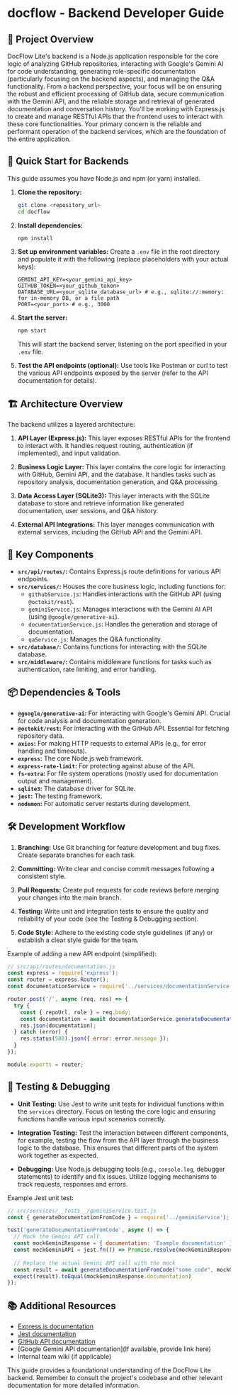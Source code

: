 # docflow - Backend Developer Guide

## 🎯 Project Overview

DocFlow Lite's backend is a Node.js application responsible for the core logic of analyzing GitHub repositories, interacting with Google's Gemini AI for code understanding, generating role-specific documentation (particularly focusing on the backend aspects), and managing the Q&A functionality.  From a backend perspective, your focus will be on ensuring the robust and efficient processing of GitHub data, secure communication with the Gemini API, and the reliable storage and retrieval of generated documentation and conversation history.  You'll be working with Express.js to create and manage RESTful APIs that the frontend uses to interact with these core functionalities.  Your primary concern is the reliable and performant operation of the backend services, which are the foundation of the entire application.

## 🚀 Quick Start for Backends

This guide assumes you have Node.js and npm (or yarn) installed.

1. **Clone the repository:**
   ```bash
   git clone <repository_url>
   cd docflow
   ```

2. **Install dependencies:**
   ```bash
   npm install
   ```

3. **Set up environment variables:**  Create a `.env` file in the root directory and populate it with the following (replace placeholders with your actual keys):

   ```
   GEMINI_API_KEY=<your_gemini_api_key>
   GITHUB_TOKEN=<your_github_token>
   DATABASE_URL=<your_sqlite_database_url> # e.g., sqlite://:memory: for in-memory DB, or a file path
   PORT=<your_port> # e.g., 3000
   ```

4. **Start the server:**
   ```bash
   npm start
   ```

   This will start the backend server, listening on the port specified in your `.env` file.

5. **Test the API endpoints (optional):** Use tools like Postman or curl to test the various API endpoints exposed by the server (refer to the API documentation for details).

## 🏗️ Architecture Overview

The backend utilizes a layered architecture:

1. **API Layer (Express.js):** This layer exposes RESTful APIs for the frontend to interact with.  It handles request routing, authentication (if implemented), and input validation.

2. **Business Logic Layer:** This layer contains the core logic for interacting with GitHub, Gemini API, and the database.  It handles tasks such as repository analysis, documentation generation, and Q&A processing.

3. **Data Access Layer (SQLite3):**  This layer interacts with the SQLite database to store and retrieve information like generated documentation, user sessions, and Q&A history.

4. **External API Integrations:** This layer manages communication with external services, including the GitHub API and the Gemini API.


## 🔧 Key Components

* **`src/api/routes/`:** Contains Express.js route definitions for various API endpoints.
* **`src/services/`:** Houses the core business logic, including functions for:
    * `githubService.js`:  Handles interactions with the GitHub API (using `@octokit/rest`).
    * `geminiService.js`:  Manages interactions with the Gemini AI API (using `@google/generative-ai`).
    * `documentationService.js`:  Handles the generation and storage of documentation.
    * `qaService.js`: Manages the Q&A functionality.
* **`src/database/`:**  Contains functions for interacting with the SQLite database.
* **`src/middleware/`:** Contains middleware functions for tasks such as authentication, rate limiting, and error handling.


## 📦 Dependencies & Tools

* **`@google/generative-ai`:**  For interacting with Google's Gemini API.  Crucial for code analysis and documentation generation.
* **`@octokit/rest`:**  For interacting with the GitHub API.  Essential for fetching repository data.
* **`axios`:**  For making HTTP requests to external APIs (e.g., for error handling and timeouts).
* **`express`:** The core Node.js web framework.
* **`express-rate-limit`:** For protecting against abuse of the API.
* **`fs-extra`:** For file system operations (mostly used for documentation output and management).
* **`sqlite3`:**  The database driver for SQLite.
* **`jest`:**  The testing framework.
* **`nodemon`:** For automatic server restarts during development.

## 🛠️ Development Workflow

1. **Branching:** Use Git branching for feature development and bug fixes. Create separate branches for each task.

2. **Committing:** Write clear and concise commit messages following a consistent style.

3. **Pull Requests:** Create pull requests for code reviews before merging your changes into the main branch.

4. **Testing:**  Write unit and integration tests to ensure the quality and reliability of your code (see the Testing & Debugging section).

5. **Code Style:** Adhere to the existing code style guidelines (if any) or establish a clear style guide for the team.

Example of adding a new API endpoint (simplified):

```javascript
// src/api/routes/documentation.js
const express = require('express');
const router = express.Router();
const documentationService = require('../services/documentationService');

router.post('/', async (req, res) => {
  try {
    const { repoUrl, role } = req.body;
    const documentation = await documentationService.generateDocumentation(repoUrl, role);
    res.json(documentation);
  } catch (error) {
    res.status(500).json({ error: error.message });
  }
});

module.exports = router;
```


## 🧪 Testing & Debugging

* **Unit Testing:**  Use Jest to write unit tests for individual functions within the `services` directory.  Focus on testing the core logic and ensuring functions handle various input scenarios correctly.

* **Integration Testing:** Test the interaction between different components, for example, testing the flow from the API layer through the business logic to the database.  This ensures that different parts of the system work together as expected.

* **Debugging:** Use Node.js debugging tools (e.g., `console.log`, debugger statements) to identify and fix issues.  Utilize logging mechanisms to track requests, responses and errors.

Example Jest unit test:

```javascript
// src/services/__tests__/geminiService.test.js
const { generateDocumentationFromCode } = require('../geminiService');

test('generateDocumentationFromCode', async () => {
  // Mock the Gemini API call
  const mockGeminiResponse = { documentation: 'Example documentation' };
  const mockGeminiAPI = jest.fn(() => Promise.resolve(mockGeminiResponse));
  
  // Replace the actual Gemini API call with the mock
  const result = await generateDocumentationFromCode("some code", mockGeminiAPI);
  expect(result).toEqual(mockGeminiResponse.documentation)
});

```

## 📚 Additional Resources

* [Express.js documentation](https://expressjs.com/)
* [Jest documentation](https://jestjs.io/)
* [GitHub API documentation](https://docs.github.com/en/rest)
* [Google Gemini API documentation](If available, provide link here)
* Internal team wiki (if applicable)


This guide provides a foundational understanding of the DocFlow Lite backend. Remember to consult the project's codebase and other relevant documentation for more detailed information.

